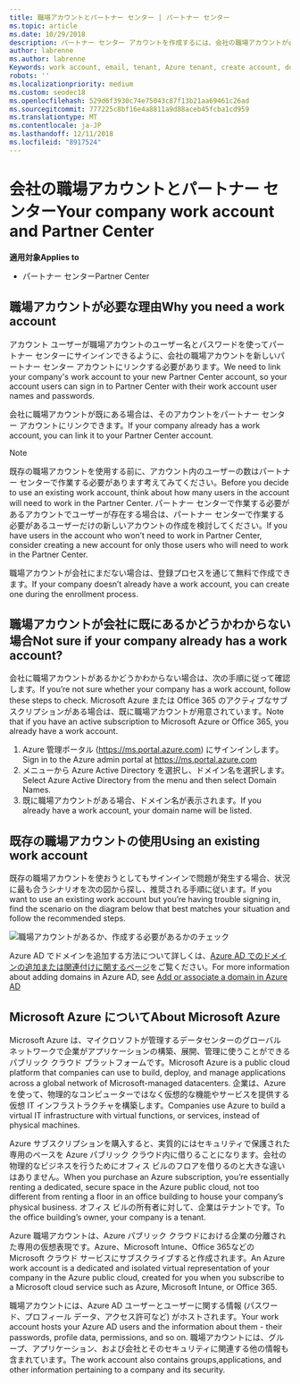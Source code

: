 ```yaml
---
title: 職場アカウントとパートナー センター | パートナー センター
ms.topic: article
ms.date: 10/29/2018
description: パートナー センター アカウントを作成するには、会社の職場アカウントが必要です。 Microsoft Azure または Office 365 のアクティブなサブスクリプションがある場合は、職場アカウントが既にあります。
author: labrenne
ms.author: labrenne
Keywords: work account, email, tenant, Azure tenant, create account, domain name
robots: ''
ms.localizationpriority: medium
ms.custom: seodec18
ms.openlocfilehash: 529d6f3930c74e75043c87f13b21aa69461c26ad
ms.sourcegitcommit: 777225c8bf16e4a8811a9d88aceb45fcba1cd959
ms.translationtype: MT
ms.contentlocale: ja-JP
ms.lasthandoff: 12/11/2018
ms.locfileid: "8917524"
---
```

# <a name="your-company-work-account-and-partner-center"></a><span data-ttu-id="5163c-104">会社の職場アカウントとパートナー センター</span><span class="sxs-lookup"><span data-stu-id="5163c-104">Your company work account and Partner Center</span></span>  

**<span data-ttu-id="5163c-105">適用対象</span><span class="sxs-lookup"><span data-stu-id="5163c-105">Applies to</span></span>**

-  <span data-ttu-id="5163c-106">パートナー センター</span><span class="sxs-lookup"><span data-stu-id="5163c-106">Partner Center</span></span>

## <a name="why-you-need-a-work-account"></a><span data-ttu-id="5163c-107">職場アカウントが必要な理由</span><span class="sxs-lookup"><span data-stu-id="5163c-107">Why you need a work account</span></span>

<span data-ttu-id="5163c-108">アカウント ユーザーが職場アカウントのユーザー名とパスワードを使ってパートナー センターにサインインできるように、会社の職場アカウントを新しいパートナー センター アカウントにリンクする必要があります。</span><span class="sxs-lookup"><span data-stu-id="5163c-108">We need to link your company's work account to your new Partner Center account, so your account users can sign in to Partner Center with their work account user names and passwords.</span></span>

<span data-ttu-id="5163c-109">会社に職場アカウントが既にある場合は、そのアカウントをパートナー センター アカウントにリンクできます。</span><span class="sxs-lookup"><span data-stu-id="5163c-109">If your company already has a work account, you can link it to your Partner Center account.</span></span> 

> [!NOTE]  
>  <span data-ttu-id="5163c-110">既存の職場アカウントを使用する前に、アカウント内のユーザーの数はパートナー センターで作業する必要があります考えてみてください。</span><span class="sxs-lookup"><span data-stu-id="5163c-110">Before you decide to use an existing work account, think about how many users in the account will need to work in the Partner Center.</span></span> <span data-ttu-id="5163c-111">パートナー センターで作業する必要があるアカウントでユーザーが存在する場合は、パートナー センターで作業する必要があるユーザーだけの新しいアカウントの作成を検討してください。</span><span class="sxs-lookup"><span data-stu-id="5163c-111">If you have users in the account who won’t need to work in Partner Center, consider creating a new account for only those users who will need to work in the Partner Center.</span></span>

<span data-ttu-id="5163c-112">職場アカウントが会社にまだない場合は、登録プロセスを通じて無料で作成できます。</span><span class="sxs-lookup"><span data-stu-id="5163c-112">If your company doesn’t already have a work account, you can create one during the enrollment process.</span></span> 

## <a name="not-sure-if-your-company-already-has-a-work-account"></a><span data-ttu-id="5163c-113">職場アカウントが会社に既にあるかどうかわからない場合</span><span class="sxs-lookup"><span data-stu-id="5163c-113">Not sure if your company already has a work account?</span></span>

<span data-ttu-id="5163c-114">会社に職場アカウントがあるかどうかわからない場合は、次の手順に従って確認します。</span><span class="sxs-lookup"><span data-stu-id="5163c-114">If you’re not sure whether your company has a work account, follow these steps to check.</span></span> <span data-ttu-id="5163c-115">Microsoft Azure または Office 365 のアクティブなサブスクリプションがある場合は、既に職場アカウントが用意されています。</span><span class="sxs-lookup"><span data-stu-id="5163c-115">Note that if you have an active subscription to Microsoft Azure or Office 365, you already have a work account.</span></span>
1.  <span data-ttu-id="5163c-116">Azure 管理ポータル (https://ms.portal.azure.com) にサインインします。</span><span class="sxs-lookup"><span data-stu-id="5163c-116">Sign in to the Azure admin portal at https://ms.portal.azure.com</span></span>
2.  <span data-ttu-id="5163c-117">メニューから Azure Active Directory を選択し、ドメイン名を選択します。</span><span class="sxs-lookup"><span data-stu-id="5163c-117">Select Azure Active Directory from the menu and then select Domain Names.</span></span>
3.  <span data-ttu-id="5163c-118">既に職場アカウントがある場合、ドメイン名が表示されます。</span><span class="sxs-lookup"><span data-stu-id="5163c-118">If you already have a work account, your domain name will be listed.</span></span>

## <a name="using-an-existing-work-account"></a><span data-ttu-id="5163c-119">既存の職場アカウントの使用</span><span class="sxs-lookup"><span data-stu-id="5163c-119">Using an existing work account</span></span>

<span data-ttu-id="5163c-120">既存の職場アカウントを使おうとしてもサインインで問題が発生する場合、状況に最も合うシナリオを次の図から探し、推奨される手順に従います。</span><span class="sxs-lookup"><span data-stu-id="5163c-120">If you want to use an existing work account but you’re having trouble signing in, find the scenario on the diagram below that best matches your situation and follow the recommended steps.</span></span> 

![職場アカウントがあるか、作成する必要があるかのチェック](images/onboardingAADFlow.png)

<span data-ttu-id="5163c-122">Azure AD でドメインを追加する方法について詳しくは、[Azure AD でのドメインの追加または関連付けに関するページ](https://docs.microsoft.com/azure/active-directory/active-directory-add-domain)をご覧ください。</span><span class="sxs-lookup"><span data-stu-id="5163c-122">For more information about adding domains in Azure AD, see [Add or associate a domain in Azure AD](https://docs.microsoft.com/azure/active-directory/active-directory-add-domain)</span></span>

## <a name="about-microsoft-azure"></a><span data-ttu-id="5163c-123">Microsoft Azure について</span><span class="sxs-lookup"><span data-stu-id="5163c-123">About Microsoft Azure</span></span>

<span data-ttu-id="5163c-124">Microsoft Azure は、マイクロソフトが管理するデータセンターのグローバル ネットワークで企業がアプリケーションの構築、展開、管理に使うことができるパブリック クラウド プラットフォームです。</span><span class="sxs-lookup"><span data-stu-id="5163c-124">Microsoft Azure is a public cloud platform that companies can use to build, deploy, and manage applications across a global network of Microsoft-managed datacenters.</span></span> <span data-ttu-id="5163c-125">企業は、Azure を使って、物理的なコンピューターではなく仮想的な機能やサービスを提供する仮想 IT インフラストラクチャを構築します。</span><span class="sxs-lookup"><span data-stu-id="5163c-125">Companies use Azure to build a virtual IT infrastructure with virtual functions, or services, instead of physical machines.</span></span> 

<span data-ttu-id="5163c-126">Azure サブスクリプションを購入すると、実質的にはセキュリティで保護された専用のペースを Azure パブリック クラウド内に借りることになります。会社の物理的なビジネスを行うためにオフィス ビルのフロアを借りるのと大きな違いはありません。</span><span class="sxs-lookup"><span data-stu-id="5163c-126">When you purchase an Azure subscription, you’re essentially renting a dedicated, secure space in the Azure public cloud, not too different from renting a floor in an office building to house your company’s physical business.</span></span> <span data-ttu-id="5163c-127">オフィス ビルの所有者に対して、企業はテナントです。</span><span class="sxs-lookup"><span data-stu-id="5163c-127">To the office building’s owner, your company is a tenant.</span></span> 

<span data-ttu-id="5163c-128">Azure 職場アカウントは、Azure パブリック クラウドにおける企業の分離された専用の仮想表現です。Azure、Microsoft Intune、Office 365などの Microsoft クラウド サービスにサブスクライブすると作成されます。</span><span class="sxs-lookup"><span data-stu-id="5163c-128">An Azure work account is a dedicated and isolated virtual representation of your company in the Azure public cloud, created for you when you subscribe to a Microsoft cloud service such as Azure, Microsoft Intune, or Office 365.</span></span> 

<span data-ttu-id="5163c-129">職場アカウントには、Azure AD ユーザーとユーザーに関する情報 (パスワード、プロフィール データ、アクセス許可など) がホストされます。</span><span class="sxs-lookup"><span data-stu-id="5163c-129">Your work account hosts your Azure AD users and the information about them - their passwords, profile data, permissions, and so on.</span></span> <span data-ttu-id="5163c-130">職場アカウントには、グループ、アプリケーション、および会社とそのセキュリティに関連する他の情報も含まれています。</span><span class="sxs-lookup"><span data-stu-id="5163c-130">The work account also contains groups,applications, and other information pertaining to a company and its security.</span></span> 
